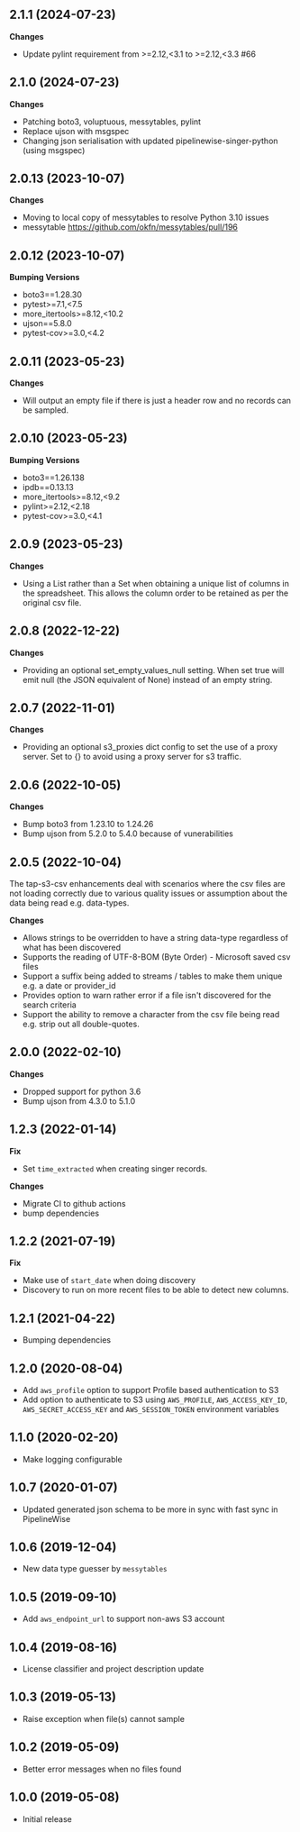2.1.1 (2024-07-23)
-------------------
**Changes**
  - Update pylint requirement from >=2.12,<3.1 to >=2.12,<3.3 #66

2.1.0 (2024-07-23)
-------------------
**Changes**
  - Patching boto3, voluptuous, messytables, pylint
  - Replace ujson with msgspec
  - Changing json serialisation with updated pipelinewise-singer-python (using msgspec)

2.0.13 (2023-10-07)
-------------------
**Changes**
  - Moving to local copy of messytables to resolve Python 3.10 issues
  - messytable https://github.com/okfn/messytables/pull/196

2.0.12 (2023-10-07)
-------------------
**Bumping Versions**
  - boto3==1.28.30
  - pytest>=7.1,<7.5
  - more_itertools>=8.12,<10.2
  - ujson==5.8.0
  - pytest-cov>=3.0,<4.2

2.0.11 (2023-05-23)
-------------------
**Changes**
  - Will output an empty file if there is just a header row and no records can be sampled.

2.0.10 (2023-05-23)
-------------------
**Bumping Versions**
  - boto3==1.26.138
  - ipdb==0.13.13
  - more_itertools>=8.12,<9.2
  - pylint>=2.12,<2.18
  - pytest-cov>=3.0,<4.1
  
2.0.9 (2023-05-23)
------------------
**Changes**
  - Using a List rather than a Set when obtaining a unique list of columns in the spreadsheet. This
  allows the column order to be retained as per the original csv file.

2.0.8 (2022-12-22)
------------------

**Changes**
  - Providing an optional set_empty_values_null setting. When set true will emit null (the JSON equivalent of None) instead of an empty string.

2.0.7 (2022-11-01)
------------------

**Changes**
  - Providing an optional s3_proxies dict config to set the use of a proxy server. Set to {} to avoid using a proxy server for s3 traffic.

2.0.6 (2022-10-05)
------------------

**Changes**
  - Bump boto3 from 1.23.10 to 1.24.26
  - Bump ujson from 5.2.0 to 5.4.0 because of vunerabilities

2.0.5 (2022-10-04)
------------------

The tap-s3-csv enhancements deal with scenarios where the csv files are not loading correctly due to various quality issues or assumption about the data being read e.g. data-types.

**Changes**
  - Allows strings to be overridden to have a string data-type regardless of what has been discovered
  - Supports the reading of UTF-8-BOM (Byte Order) - Microsoft saved csv files
  - Support a suffix being added to streams / tables to make them unique e.g. a date or provider_id
  - Provides option to warn rather error if a file isn't discovered for the search criteria
  - Support the ability to remove a character from the csv file being read e.g. strip out all double-quotes.

2.0.0 (2022-02-10)
------------------

**Changes**
  - Dropped support for python 3.6
  - Bump ujson from 4.3.0 to 5.1.0

1.2.3 (2022-01-14)
------------------
**Fix**
  - Set `time_extracted` when creating singer records.

**Changes**
  - Migrate CI to github actions
  - bump dependencies

1.2.2 (2021-07-19)
------------------
**Fix**
  - Make use of `start_date` when doing discovery
  - Discovery to run on more recent files to be able to detect new columns.

1.2.1 (2021-04-22)
------------------
- Bumping dependencies

1.2.0 (2020-08-04)
------------------
- Add `aws_profile` option to support Profile based authentication to S3
- Add option to authenticate to S3 using `AWS_PROFILE`, `AWS_ACCESS_KEY_ID`, `AWS_SECRET_ACCESS_KEY` and `AWS_SESSION_TOKEN` environment variables

1.1.0 (2020-02-20)
------------------
- Make logging configurable

1.0.7 (2020-01-07)
------------------
- Updated generated json schema to be more in sync with fast sync in PipelineWise

1.0.6 (2019-12-04)
------------------
- New data type guesser by `messytables`

1.0.5 (2019-09-10)
------------------
- Add `aws_endpoint_url` to support non-aws S3 account

1.0.4 (2019-08-16)
------------------
- License classifier and project description update

1.0.3 (2019-05-13)
------------------
- Raise exception when file(s) cannot sample

1.0.2 (2019-05-09)
------------------
- Better error messages when no files found

1.0.0 (2019-05-08)
------------------
- Initial release

